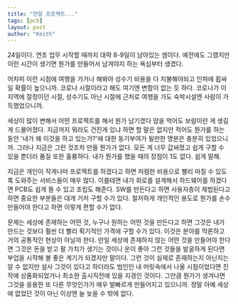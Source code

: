 ```yaml
---
title: "연말 프로젝트..."
tags: [pcb]
layout: post
author: "Keith"
---
```


24일이다. 연초 업무 시작할 때까지 대략 8-9일이 남아있는 셈이다. 예전에도 그랬지만 이런 시간이 생기면 뭔가를 만들어서 남겨야지 하는 욕심부터 생겼다.

어차피 이런 시점에 여행을 가거나 해봐야 성수기 비용을 다 지불해야되고 인파에 휩싸일 확률이 높으니까. 코로나 시절이라고 해도 여기엔 변함이 없는 듯 하다. 코로나가 이 지역에 절정이던 시절, 성수기도 아닌 시절에 근처로 여행을 가도 숙박시설엔 사람이 가득했었으니까. 

세상이 많이 변해서 어떤 프로젝트를 해서 뭔가 남기겠다 맘을 먹어도 보람이란 게 생길 게 드물어졌다. 지금까지 뭐라도 건진게 있냐 하면 할 말은 없지만 적어도 뭔가를 하는 동안 '내가 왜 이것을 하고 있는가?'에 대한 동기부여가 될만한 명분은 충분히 있었으니까. 그러나 지금은 그런 것조차 만들 뭔가가 없다. 모든 게 너무 값싸졌고 쉽게 구할 수 있을 뿐더러 품질 또한 훌륭하다. 내가 뭔가를 했을 때의 장점이 1도 없다. 쉽게 말해.

지금은 개인이 작게나마 프로젝트를 하겠다고 하면 저렴한 비용으로 빨리 마칠 수 있도록 도와주는 서비스들이 매우 많다. 이를테면 내가 회로를 설계해서 하드웨어를 하겠다면 PCB도 쉽게 뜰 수 있고 조립도 해준다. SW를 만든다고 하면 사용자층이 제법된다고 하면 중요한 부분들은 대개 거저 구할 수가 있다. 철저하게 개인적인 용도로 뭔가를 손수 만들어야 한다고 하면 이렇게 편할 수가 없다. 

문제는 세상에 존재하는 어떤 것, 누구나 원하는 어떤 것을 만든다고 하면 그것은 내가 만드는 것보다 훨씬 더 빨리 획기적인 가격에 구할 수가 있다. 이것은 분야를 막론하고 거의 공통적인 현상이 아닐까 한다. 만일 세상에 존재하지 않는 어떤 것을 만들어야 한다면 그것은 돈을 받고 팔 가치가 생기는 것이니 운이 좋아 그런 것들을 발굴하게 된다면 부업을 시작해 볼 좋은 계기가 되겠지만 말이다. 그런 것이 실제로 존재하는지 아닌지는 알 수 없지만 설사 그것이 있다고 하더라도 범인인 내 머릿속에서 나올 시점이었다면 진작에 상품화되었거나 최소한 출시직전에 있을 지경인 것이다. 그만큼 뭔가가 생겨나면 그것을 응용한 또 다른 무엇인가가 매우 발빠르게 만들어지고 있으니까. 정말 아예 세상에 없었던 것이 아닌 이상엔 늘 늦을 수 밖에 없다.



